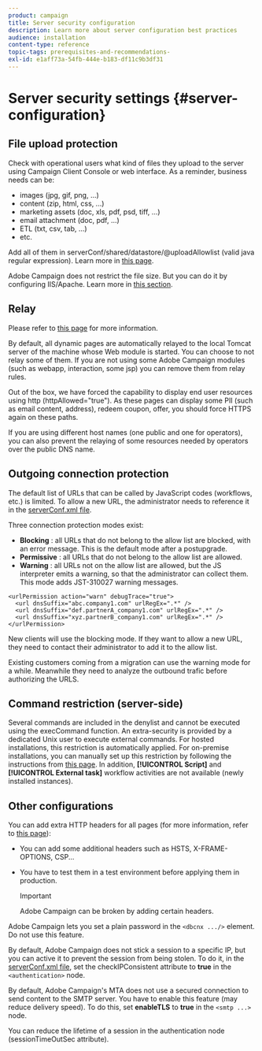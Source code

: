 ```yaml
---
product: campaign
title: Server security configuration
description: Learn more about server configuration best practices
audience: installation
content-type: reference
topic-tags: prerequisites-and-recommendations-
exl-id: e1aff73a-54fb-444e-b183-df11c9b3df31
---
```

# Server security settings {#server-configuration}

## File upload protection

Check with operational users what kind of files they upload to the server using Campaign Client Console or web interface. As a reminder, business needs can be:

* images (jpg, gif, png, ...)
* content (zip, html, css, ...)
* marketing assets (doc, xls, pdf, psd, tiff, ...)
* email attachment (doc, pdf, ...)
* ETL (txt, csv, tab, ...)
* etc.

Add all of them in serverConf/shared/datastore/@uploadAllowlist (valid java regular expression). Learn more in [this page](../../installation/using/file-res-management.md).

Adobe Campaign does not restrict the file size. But you can do it by configuring IIS/Apache. Learn more in [this section](../../installation/using/web-server-configuration.md).

## Relay

Please refer to [this page](../../installation/using/configuring-campaign-server.md#dynamic-page-security-and-relays) for more information.

By default, all dynamic pages are automatically relayed to the local Tomcat server of the machine whose Web module is started. You can choose to not relay some of them. If you are not using some Adobe Campaign modules (such as webapp, interaction, some jsp) you can remove them from relay rules.

Out of the box, we have forced the capability to display end user resources using http (httpAllowed="true"). As these pages can display some PII (such as email content, address), redeem coupon, offer, you should force HTTPS again on these paths.

If you are using different host names (one public and one for operators), you can also prevent the relaying of some resources needed by operators over the public DNS name.

## Outgoing connection protection

The default list of URLs that can be called by JavaScript codes (workflows, etc.) is limited. To allow a new URL, the administrator needs to reference it in the [serverConf.xml file](../../installation/using/the-server-configuration-file.md).

Three connection protection modes exist:

* **Blocking** : all URLs that do not belong to the allow list are blocked, with an error message. This is the default mode after a postupgrade.
* **Permissive** : all URLs that do not belong to the allow list are allowed.
* **Warning** : all URLs not on the allow list are allowed, but the JS interpreter emits a warning, so that the administrator can collect them. This mode adds JST-310027 warning messages.

```
<urlPermission action="warn" debugTrace="true">
  <url dnsSuffix="abc.company1.com" urlRegEx=".*" />
  <url dnsSuffix="def.partnerA_company1.com" urlRegEx=".*" />
  <url dnsSuffix="xyz.partnerB_company1.com" urlRegEx=".*" />
</urlPermission>
```

New clients will use the blocking mode. If they want to allow a new URL, they need to contact their administrator to add it to the allow list.

Existing customers coming from a migration can use the warning mode for a while. Meanwhile they need to analyze the outbound trafic before authorizing the URLS.

## Command restriction (server-side)

Several commands are included in the denylist and cannot be executed using the execCommand function. An extra-security is provided by a dedicated Unix user to execute external commands. For hosted installations, this restriction is automatically applied. For on-premise installations, you can manually set up this restriction by following the instructions from [this page](../../installation/using/configuring-campaign-server.md#restricting-authorized-external-commands). In addition, **[!UICONTROL Script]** and **[!UICONTROL External task]** workflow activities are not available (newly installed instances).

## Other configurations

You can add extra HTTP headers for all pages (for more information, refer to [this page](../../installation/using/configuring-campaign-server.md#restricting-authorized-external-commands)):

* You can add some additional headers such as HSTS, X-FRAME-OPTIONS, CSP...
* You have to test them in a test environment before applying them in production. 
    
    >[!IMPORTANT]
    >
    >Adobe Campaign can be broken by adding certain headers.

Adobe Campaign lets you set a plain password in the `<dbcnx .../>` element. Do not use this feature.

By default, Adobe Campaign does not stick a session to a specific IP, but you can active it to prevent the session from being stolen. To do it, in the [serverConf.xml file](../../installation/using/the-server-configuration-file.md), set the checkIPConsistent attribute to **true** in the `<authentication>` node.

By default, Adobe Campaign's MTA does not use a secured connection to send content to the SMTP server. You have to enable this feature (may reduce delivery speed). To do this, set **enableTLS** to **true** in the `<smtp ...>` node.

You can reduce the lifetime of a session in the authentication node (sessionTimeOutSec attribute).
